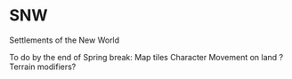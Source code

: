 # SNW
Settlements of the New World

To do by the end of Spring break:
Map tiles
Character Movement on land
?Terrain modifiers?

